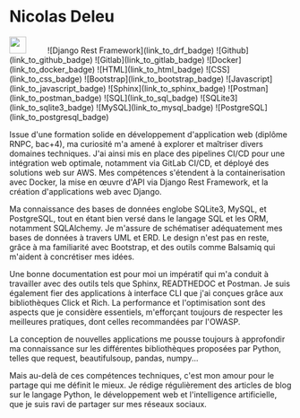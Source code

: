 # Nicolas Deleu

<img src="https://s3.dualstack.us-east-2.amazonaws.com/pythondotorg-assets/media/community/logos/python-logo-only.png" width="30">
<img src"https://simpleicons.org/icons/django.svg", width="30"> ![Django Rest Framework](link_to_drf_badge) ![Github](link_to_github_badge) ![Gitlab](link_to_gitlab_badge) ![Docker](link_to_docker_badge) ![HTML](link_to_html_badge) ![CSS](link_to_css_badge) ![Bootstrap](link_to_bootstrap_badge) ![Javascript](link_to_javascript_badge) ![Sphinx](link_to_sphinx_badge) ![Postman](link_to_postman_badge) ![SQL](link_to_sql_badge) ![SQLite3](link_to_sqlite3_badge) ![MySQL](link_to_mysql_badge) ![PostgreSQL](link_to_postgresql_badge)

Issue d'une formation solide en développement d'application web (diplôme RNPC, bac+4), ma curiosité m'a amené à explorer et maîtriser divers domaines techniques. J'ai ainsi mis en place des pipelines CI/CD pour une intégration web optimale, notamment via GitLab CI/CD, et déployé des solutions web sur AWS. Mes compétences s'étendent à la containerisation avec Docker, la mise en œuvre d'API via Django Rest Framework, et la création d'applications web avec Django.

Ma connaissance des bases de données englobe SQLite3, MySQL, et PostgreSQL, tout en étant bien versé dans le langage SQL et les ORM, notamment SQLAlchemy. Je m'assure de schématiser adéquatement mes bases de données à travers UML et ERD. Le design n'est pas en reste, grâce à ma familiarité avec Bootstrap, et des outils comme Balsamiq qui m'aident à concrétiser mes idées.

Une bonne documentation est pour moi un impératif qui m'a conduit à travailler avec des outils tels que Sphinx, READTHEDOC et Postman. Je suis également fier des applications à interface CLI que j'ai conçues grâce aux bibliothèques Click et Rich. La performance et l'optimisation sont des aspects que je considère essentiels, m'efforçant toujours de respecter les meilleures pratiques, dont celles recommandées par l'OWASP.

La conception de nouvelles applications me pousse toujours à approfondir ma connaissance sur les différentes bibliothèques proposées par Python, telles que request, beautifulsoup, pandas, numpy...

Mais au-delà de ces compétences techniques, c'est mon amour pour le partage qui me définit le mieux. Je rédige régulièrement des articles de blog sur le langage Python, le développement web et l'intelligence artificielle, que je suis ravi de partager sur mes réseaux sociaux.

